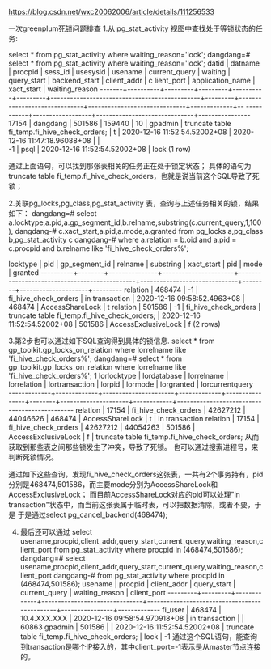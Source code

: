 https://blog.csdn.net/wxc20062006/article/details/111256533

一次greenplum死锁问题排查
1.从 pg_stat_activity 视图中查找处于等锁状态的任务:

select * from pg_stat_activity where waiting_reason='lock';
dangdang=#                   select * from pg_stat_activity where waiting_reason='lock';
 datid | datname  | procpid | sess_id | usesysid | usename |                current_query                 | waiting |         query_start          |        backend_start         | client_addr | c
lient_port | application_name |          xact_start          | waiting_reason 
-------+----------+---------+---------+----------+---------+----------------------------------------------+---------+------------------------------+------------------------------+-------------+--
-----------+------------------+------------------------------+----------------
 17154 | dangdang |  501586 |  159440 |       10 | gpadmin | truncate table fi_temp.fi_hive_check_orders; | t       | 2020-12-16 11:52:54.52002+08 | 2020-12-16 11:47:18.96088+08 |             |  
        -1 | psql             | 2020-12-16 11:52:54.52002+08 | lock
(1 row)

通过上面语句，可以找到那张表相关的任务正在处于锁定状态；
具体的语句为truncate table fi_temp.fi_hive_check_orders，也就是说当前这个SQL导致了死锁；


2.关联pg_locks,pg_class,pg_stat_activity 表，查询与上述任务相关的锁，结果如下：
dangdang=# select a.locktype,a.pid,a.gp_segment_id,b.relname,substring(c.current_query,1,100),
dangdang-# c.xact_start,a.pid,a.mode,a.granted from pg_locks a,pg_class b,pg_stat_activity c 
dangdang-# where a.relation = b.oid and a.pid = c.procpid and b.relname like 'fi_hive_check_orders%';

 locktype |  pid   | gp_segment_id |       relname        |                  substring                   |          xact_start          |  pid   |        mode         | granted 
----------+--------+---------------+----------------------+----------------------------------------------+------------------------------+--------+---------------------+---------
 relation | 468474 |            -1 | fi_hive_check_orders | <IDLE> in transaction                        | 2020-12-16 09:58:52.4963+08  | 468474 | AccessShareLock     | t
 relation | 501586 |            -1 | fi_hive_check_orders | truncate table fi_temp.fi_hive_check_orders; | 2020-12-16 11:52:54.52002+08 | 501586 | AccessExclusiveLock | f
(2 rows)


3.第2步也可以通过如下SQL查询得到具体的锁信息.
select * from gp_toolkit.gp_locks_on_relation where lorrelname like 'fi_hive_check_orders%';
dangdang=# select * from gp_toolkit.gp_locks_on_relation where lorrelname like 'fi_hive_check_orders%';
1
 lorlocktype | lordatabase |      lorrelname      | lorrelation | lortransaction | lorpid |       lormode       | lorgranted |               lorcurrentquery                
-------------+-------------+----------------------+-------------+----------------+--------+---------------------+------------+----------------------------------------------
 relation    |       17154 | fi_hive_check_orders |    42627212 |       44046626 | 468474 | AccessShareLock     | t          | <IDLE> in transaction
 relation    |       17154 | fi_hive_check_orders |    42627212 |       44054263 | 501586 | AccessExclusiveLock | f          | truncate table fi_temp.fi_hive_check_orders;
从而获取到那些表之间那些锁发生了冲突，导致了死锁。
也可以通过搜索进程号，来判断死锁情况。

通过如下这些查询，发现fi_hive_check_orders这张表，一共有2个事务持有，pid分别是468474,501586，而主要mode分别为AccessShareLock和AccessExclusiveLock；
而目前AccessShareLock对应的pid可以处理"in transaction"状态中，而当前这张表属于临时表，可以把数据清除，或者不要，于是
于是通过select pg_cancel_backend(468474);

4. 最后还可以通过
select usename,procpid,client_addr,query_start,current_query,waiting_reason,client_port
from pg_stat_activity where procpid in (468474,501586);
dangdang=# select usename,procpid,client_addr,query_start,current_query,waiting_reason,client_port
dangdang-# from pg_stat_activity where procpid in (468474,501586);
 usename | procpid | client_addr |          query_start          |                current_query                 | waiting_reason | client_port 
---------+---------+-------------+-------------------------------+----------------------------------------------+----------------+-------------
 fi_user |  468474 | 10.4.XXX.XXX | 2020-12-16 09:58:54.970918+08 | <IDLE> in transaction                        |                |       60863
 gpadmin |  501586 |             | 2020-12-16 11:52:54.52002+08  | truncate table fi_temp.fi_hive_check_orders; | lock           |          -1
通过这个SQL语句，能查询到transaction是哪个IP接入的，其中client_port=-1表示是从master节点连接的。
